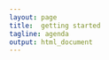 ```yaml
---
layout: page
title:  getting started
tagline: agenda 
output: html_document
---
```


<!-- because this Rmd file is executed from the runall script, I use relative paths from the pages directory, thus to read the data file, "../data/file" 
The file can still be run on its own.-->






